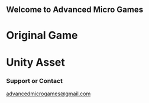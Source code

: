 ## Welcome to Advanced Micro Games
# Original Game

# Unity Asset

### Support or Contact
advancedmicrogames@gmail.com
